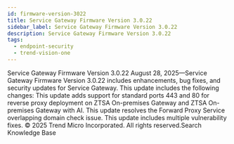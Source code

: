 ```yaml
---
id: firmware-version-3022
title: Service Gateway Firmware Version 3.0.22
sidebar_label: Service Gateway Firmware Version 3.0.22
description: Service Gateway Firmware Version 3.0.22
tags:
  - endpoint-security
  - trend-vision-one
---
```


 Service Gateway Firmware Version 3.0.22 August 28, 2025—Service Gateway Firmware Version 3.0.22 includes enhancements, bug fixes, and security updates for Service Gateway. This update includes the following changes: This update adds support for standard ports 443 and 80 for reverse proxy deployment on ZTSA On-premises Gateway and ZTSA On-premises Gateway with AI. This update resolves the Forward Proxy Service overlapping domain check issue. This update includes multiple vulnerability fixes. © 2025 Trend Micro Incorporated. All rights reserved.Search Knowledge Base